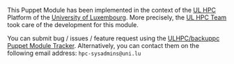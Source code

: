This Puppet Module has been implemented in the context of the [UL HPC](http://hpc.uni.lu) Platform of the [University of Luxembourg](http://www.uni.lu).
More precisely, the [UL HPC Team](https://hpc.uni.lu/about/team.html#system-administrators) took care of the development for this module.

You can submit bug / issues / feature request using the [ULHPC/backuppc Puppet Module Tracker](https://github.com/ULHPC/puppet-backuppc/issues).
Alternatively, you can contact them on the following email address: `hpc-sysadmins@uni.lu`
